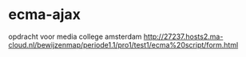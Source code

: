 # ecma-ajax
opdracht voor media college amsterdam
http://27237.hosts2.ma-cloud.nl/bewijzenmap/periode1.1/pro1/test1/ecma%20script/form.html
